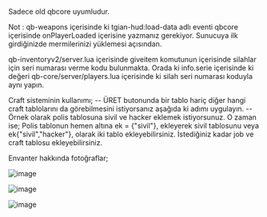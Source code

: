 Sadece old qbcore uyumludur.

Not : qb-weapons içerisinde ki tgian-hud:load-data adlı eventi qbcore içerisinde onPlayerLoaded içerisine yazmanız gerekiyor. Sunucuya ilk girdiğinizde mermilerinizi yüklemesi açısından.

qb-inventoryv2/server.lua içerisinde giveitem komutunun içerisinde silahlar için seri numarası verme kodu bulunmakta. Orada ki info.serie içerisinde ki değeri qb-core/server/players.lua içerisinde ki silah seri numarası koduyla aynı yapın.

Craft sisteminin kullanımı; -- ÜRET butonunda bir tablo hariç diğer hangi craft tablolarını da görebilmesini istiyorsanız aşağıda ki adımı uygulayın. -- Örnek olarak polis tablosuna sivil ve hacker eklemek istiyorsunuz. O zaman ise; Polis tablonun hemen altına ek = {"sivil"}, ekleyerek sivil tablosunu veya ek{"sivil","hacker"}, olarak iki tablo ekleyebilirsiniz.
İstediğiniz kadar job ve craft tablosu ekleyebilirsiniz.

Envanter hakkında fotoğraflar;


![image](https://github.com/baranraider/ED-V4-inspired-inventory/assets/73917011/1c305912-3ad0-42b0-9598-1a2bb4e5b56e)

![image](https://github.com/baranraider/ED-V4-inspired-inventory/assets/73917011/b5e8d629-9c9a-4c58-a991-14b570cd51ab)

![image](https://github.com/baranraider/ED-V4-inspired-inventory/assets/73917011/7b0ae300-7b6d-4f30-b32e-ab258826507f)




